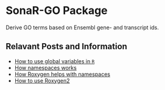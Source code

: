 # SonaR-GO Package

Derive GO terms based on Ensembl gene- and transcript ids.

## Relavant Posts and Information

- [How to use global variables in `R`](https://stackoverflow.com/questions/12598242/global-variables-in-packages-in-r)
- [How namespaces works](http://r-pkgs.had.co.nz/namespace.html)
- [How Roxygen helps with namespaces](http://kbroman.org/pkg_primer/pages/depends.html)
- [How to use Roxygen2](https://github.com/yihui/roxygen2)
